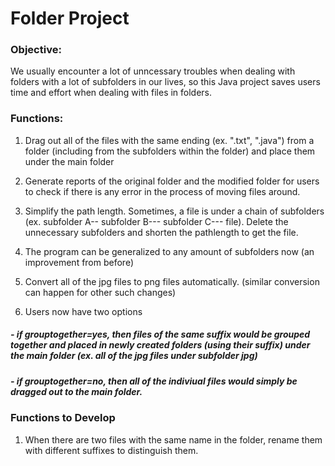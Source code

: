 # Folder Project

### Objective: 
We usually encounter a lot of unncessary troubles when dealing with folders with a lot of subfolders in our lives, so this Java project saves users time and effort when dealing with files in folders. 

### Functions: 

1. Drag out all of the files with the same ending (ex. ".txt", ".java") from a folder (including from the subfolders within the folder) and place them under the main folder 

2. Generate reports of the original folder and the modified folder for users to check if there is any error in the process of moving files around. 

3. Simplify the path length. Sometimes, a file is under a chain of subfolders (ex. subfolder A-- subfolder B--- subfolder C--- file). Delete the unnecessary subfolders and shorten the pathlength to get the file. 

4. The program can be generalized to any amount of subfolders now (an improvement from before)

5. Convert all of the jpg files to png files automatically. (similar conversion can happen for other such changes)

6. Users now have two options
##### - if grouptogether=yes, then files of the same suffix would be grouped together and placed in newly created folders (using their suffix) under the main folder (ex. all of the jpg files under subfolder jpg)
##### - if grouptogether=no, then all of the indiviual files would simply be dragged out to the main folder. 


### Functions to Develop 

1. When there are two files with the same name in the folder, rename them with different suffixes to distinguish them. 



